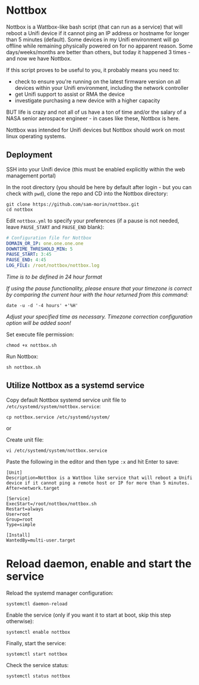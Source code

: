 # Nottbox

Nottbox is a Wattbox-like bash script (that can run as a service) that will reboot a Unifi device if it cannot ping an IP address or hostname for longer than 5 minutes (default). Some devices in my Unifi environment will go offline while remaining physically powered on for no apparent reason. Some days/weeks/months are better than others, but today it happened 3 times - and now we have Nottbox.

If this script proves to be useful to you, it probably means you need to:

<ul>
    <li>check to ensure you're running on the latest firmware version on all devices within your Unifi environment, including the network controller</li>
    <li>get Unifi support to assist or RMA the device</li>
    <li>investigate purchasing a new device with a higher capacity</li>
</ul>

BUT life is crazy and not all of us have a ton of time and/or the salary of a NASA senior aerospace engineer - in cases like these, Nottbox is here.

Nottbox was intended for Unifi devices but Nottbox should work on most linux operating systems.


## Deployment

SSH into your Unifi device (this must be enabled explicitly within the web management portal)

In the root directory (you should be here by default after login - but you can check with `pwd`), clone the repo and CD into the Nottbox directory:
```shell
git clone https://github.com/sam-morin/nottbox.git
cd nottbox
```

Edit `nottbox.yml` to specify your preferences (if a pause is not needed, leave `PAUSE_START` and `PAUSE_END` blank):
```yml
# Configuration file for Nottbox
DOMAIN_OR_IP: one.one.one.one
DOWNTIME_THRESHOLD_MIN: 5
PAUSE_START: 3:45
PAUSE_END: 4:45
LOG_FILE: /root/nottbox/nottbox.log
```
*Time is to be defined in 24 hour format*

*If using the pause functionality, please ensure that your timezone is correct by comparing the current hour with the hour returned from this command:*
```shell
date -u -d '-4 hours' +'%H'
```
*Adjust your specified time as necessary. Timezone correction configuration option will be added soon!*


Set execute file permission:
```shell
chmod +x nottbox.sh
```

Run Nottbox:
```shell
sh nottbox.sh
```


## Utilize Nottbox as a systemd service

Copy default Nottbox systemd service unit file to `/etc/systemd/system/nottbox.service`:
```shell
cp nottbox.service /etc/systemd/system/
```

or

Create unit file:
```shell
vi /etc/systemd/system/nottbox.service
```

Paste the following in the editor and then type `:x` and hit Enter to save:
```
[Unit]
Description=Nottbox is a Wattbox like service that will reboot a Unifi device if it cannot ping a remote host or IP for more than 5 minutes.
After=network.target

[Service]
ExecStart=/root/nottbox/nottbox.sh
Restart=always
User=root
Group=root
Type=simple

[Install]
WantedBy=multi-user.target
```


# Reload daemon, enable and start the service

Reload the systemd manager configuration:
```shell
systemctl daemon-reload
```

Enable the service (only if you want it to start at boot, skip this step otherwise):
```shell
systemctl enable nottbox
```

Finally, start the service:
```shell
systemctl start nottbox
```

Check the service status:
```shell
systemctl status nottbox
```
